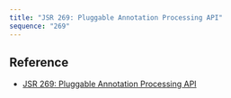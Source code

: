 ```yaml
---
title: "JSR 269: Pluggable Annotation Processing API"
sequence: "269"
---
```


## Reference

- [JSR 269: Pluggable Annotation Processing API][jsr-269-url]

[jsr-269-url]: https://www.jcp.org/en/jsr/detail?id=269
